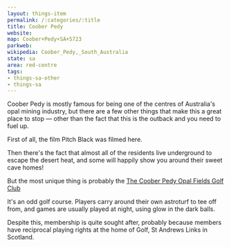 ```yaml
---
layout: things-item
permalink: /:categories/:title
title: Coober Pedy 
website: 
map: Coober+Pedy+SA+5723
parkweb: 
wikipedia: Coober_Pedy,_South_Australia
state: sa
area: red-centre
tags:
- things-sa-other
- things-sa
---
```


Coober Pedy is mostly famous for being one of the centres of Australia's opal mining industry, but there are a few other things that make this a great place to stop &mdash; other than the fact that this is the outback and you need to fuel up.

First of all, the film Pitch Black was filmed here.

Then there's the fact that almost all of the residents live underground to escape the desert heat, and some will happily show you around their sweet cave homes! 



But the most unique thing is probably the [The Coober Pedy Opal Fields Golf Club](http://www.southaustralia.com/info.aspx?id=9008178)

It's an odd golf course. Players carry around their own astroturf to tee off from, and games are usually played at night, using glow in the dark balls.

Despite this, membership is quite sought after, probably because members have reciprocal playing rights at the home of Golf, St Andrews Links in Scotland.
